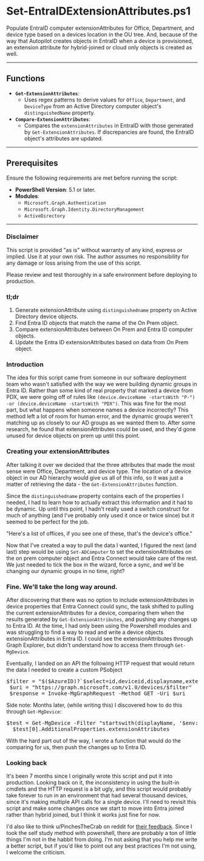 # Set-EntraIDExtensionAttributes.ps1

Populate EntraID computer extensionAttributes for Office, Department, and device type based on a devices location in the OU tree. And, because of the way that Autopilot creates objects in EntraID when a device is provisioned, an extension attribute for hybrid-joined or cloud only objects is created as well. 

---

## Functions

- **`Get-ExtensionAttributes`**: 
  - Uses regex patterns to derive values for `Office`, `Department`, and `DeviceType` from an Active Directory computer object's `distinguishedName` property.
- **`Compare-ExtensionAttributes`**:
  - Compares the `extensionAttributes` in EntraID with those generated by `Get-ExtensionAttributes`. If discrepancies are found, the EntraID object's attributes are updated.

---

## Prerequisites

Ensure the following requirements are met before running the script:
- **PowerShell Version**: 5.1 or later.
- **Modules**:
  - `Microsoft.Graph.Authentication`
  - `Microsoft.Graph.Identity.DirectoryManagement`
  - `ActiveDirectory`

---

### Disclaimer

This script is provided "as is" without warranty of any kind, express or implied. Use it at your own risk. The author assumes no responsibility for any damage or loss arising from the use of this script.

Please review and test thoroughly in a safe environment before deploying to production.

### tl;dr

1. Generate extensionAttribute using `distinguishedname` property on Active Directory device objects.
2. Find Entra ID objects that match the name of the On Prem object.
3. Compare extensionAttributes between On Prem and Entra ID computer objects. 
4. Update the Entra ID extensionAttributes based on data from On Prem object. 

### Introduction

The idea for this script came from someone in our software deployment team who wasn't satisfied with the way we were building dynamic groups in Entra ID. Rather than some kind of real property that marked a device from PDX, we were going off of rules like `(device.deviceName -startsWith "P-") -or (device.deviceName -startsWith "PDX")`. This was fine for the most part, but what happens when someone names a device incorrectly? This method left a lot of room for human error, and the dynamic groups weren't matching up as closely to our AD groups as we wanted them to. After some research, he found that extensionAttributes could be used, and they'd gone unused for device objects on prem up until this point. 

### Creating your extensionAttributes

 After talking it over we decided that the three attributes that made the most sense were Office, Department, and device type. The location of a device object in our AD hierarchy would give us all of this info, so it was just a matter of retrieving the data - the `Get-ExtensionAttributes` function.

 Since the `distinguishedname` property contains each of the properties I needed, I had to learn how to actually extract this information and it had to be dynamic. Up until this point, I hadn't really used a switch construct for much of anything (and I've probably only used it once or twice since) but it seemed to be perfect for the job. 
 
 "Here's a list of offices, if you see one of these, that's the device's office."

 Now that I've created a way to pull the data I wanted, I figured the next (and last) step would be using `Set-ADComputer` to set the extensionAttributes on the on prem computer object and Entra Connect would take care of the rest. We just needed to tick the box in the wizard, force a sync, and we'd be changing our dynamic groups in no time, right? 

 ### Fine. We'll take the long way around.

 After discovering that there was no option to include extensionAttributes in device properties that Entra Connect could sync, the task shifted to pulling the current extensionAttributes for a device, comparing them when the results generated by `Get-ExtensionAttributes`, and pushing any changes up to Entra ID. At the time, I had only been using the Powershell modules and was struggling to find a way to read and write a device objects extensionAttributes in Entra ID. I could see the extensionAttributes through Graph Explorer, but didn't understand how to access them through `Get-MgDevice`.

 Eventually, I landed on an API the following HTTP request that would return the data I needed to create a custom PSobject 

 <pre>$filter = "$($AzureID)?`$select=id,deviceid,displayname,extensionAttributes,trustType" 
 $uri = "https://graph.microsoft.com/v1.0/devices/$filter" 
 $response = Invoke-MgGraphRequest -Method GET -Uri $uri</pre>

  Side note: Months later, (while writing this) I discovered how to do this through `Get-MgDevice`: 

  <pre>$test = Get-MgDevice -Filter "startswith(displayName, '$env:COMPUTERNAME')" -ConsistencyLevel eventual
  $test[0].AdditionalProperties.extensionAttributes</pre>

With the hard part out of the way, I wrote a function that would do the comparing for us, then push the changes up to Entra ID. 

### Looking back

It's been 7 months since I originally wrote this script and put it into production. Looking back on it, the inconsistency in using the built-in cmdlets and the HTTP request is a bit ugly, and this script would probably take forever to run in an environment that had several thousand devices, since it's making multiple API calls for a single device. I'll need to revisit this script and make some changes once we start to move into Entra joined rather than hybrid joined, but I think it works just fine for now. 

I'd also like to think u/PinchesTheCrab on reddit for [their feedback](https://www.reddit.com/r/PowerShell/comments/1h1hb1w/comment/lzc3a3o/?utm_source=share&utm_medium=web3x&utm_name=web3xcss&utm_term=1&utm_content=share_button). Since I took the self study method with powershell, there are probably a ton of little things I'm not in the habbit from doing. I'm not asking that you help me write a better script, but if you'd like to point out any best practices I'm not using, I welcome the criticism. 
